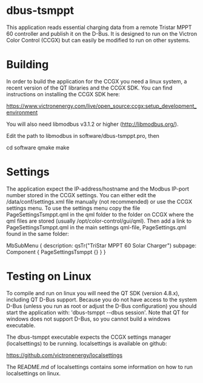 dbus-tsmppt
===========

This application reads essential charging data from a remote Tristar MPPT 60 controller and publish it on the D-Bus. It is designed to run on the Victron Color Control (CCGX) but can easily be modified to run on other systems.

Building
========

In order to build the application for the CCGX you need a linux system, a recent version of the QT libraries and the CCGX SDK. You can find instructions on installing the CCGX SDK here:

https://www.victronenergy.com/live/open_source:ccgx:setup_development_environment

You will also need libmodbus v3.1.2 or higher (http://libmodbus.org/).

Edit the path to libmodbus in software/dbus-tsmppt.pro, then

cd software
qmake
make

Settings
========

The application expect the IP-address/hostname and the Modbus IP-port number stored in the CCGX settings. You can either edit the /data/conf/settings.xml file manually (not recommended) or use the CCGX settings menu. To use the settings menu copy the file PageSettingsTsmppt.qml in the qml folder to the folder on CCGX where the qml files are stored (usually /opt/color-control/gui/qml). Then add a link to PageSettingsTsmppt.qml in the main settings qml-file, PageSettings.qml found in the same folder:

MbSubMenu {
    description: qsTr("TriStar MPPT 60 Solar Charger")
    subpage: Component { PageSettingsTsmppt {} }
}

Testing on Linux
================

To compile and run on linux you will need the QT SDK (version 4.8.x), including QT D-Bus support. Because you do not have access to the system D-Bus (unless you run as root or adjust the D-Bus configuration) you should start the application with: 'dbus-tsmppt --dbus session'. Note that QT for windows does not support D-Bus, so you cannot build a windows executable.

The dbus-tsmppt executable expects the CCGX settings manager (localsettings) to be running. localsettings is available on github:

https://github.com/victronenergy/localsettings

The README.md of localsettings contains some information on how to run localsettings on linux.

